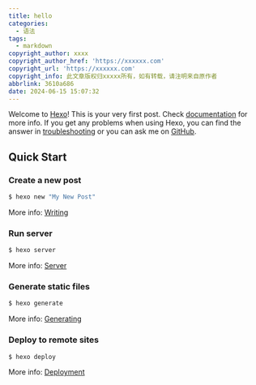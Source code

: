 ```yaml
---
title: hello
categories:
  - 语法
tags:
  - markdown
copyright_author: xxxx
copyright_author_href: 'https://xxxxxx.com'
copyright_url: 'https://xxxxxx.com'
copyright_info: 此文章版权归xxxxx所有，如有转载，请注明来自原作者
abbrlink: 3610a686
date: 2024-06-15 15:07:32
---
```

Welcome to [Hexo](https://hexo.io/)! This is your very first post. Check [documentation](https://hexo.io/docs/) for more info. If you get any problems when using Hexo, you can find the answer in [troubleshooting](https://hexo.io/docs/troubleshooting.html) or you can ask me on [GitHub](https://github.com/hexojs/hexo/issues).

## Quick Start

### Create a new post

``` bash
$ hexo new "My New Post"
```

More info: [Writing](https://hexo.io/docs/writing.html)

### Run server

``` bash
$ hexo server
```

More info: [Server](https://hexo.io/docs/server.html)

### Generate static files

``` bash
$ hexo generate
```

More info: [Generating](https://hexo.io/docs/generating.html)

### Deploy to remote sites

``` bash
$ hexo deploy
```

More info: [Deployment](https://hexo.io/docs/one-command-deployment.html)
